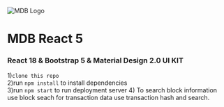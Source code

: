 ![MDB Logo](https://mdbootstrap.com/img/Marketing/general/logo/medium/mdb-react.png)

# MDB React 5

### React 18 & Bootstrap 5 & Material Design 2.0 UI KIT

1)`clone this repo`
<br>
2)run
`npm install`
to install dependencies
<br>
3)run 
`npm start`
to run deployment server
4) To search block information use block seach 
for transaction data use transaction hash and search.





